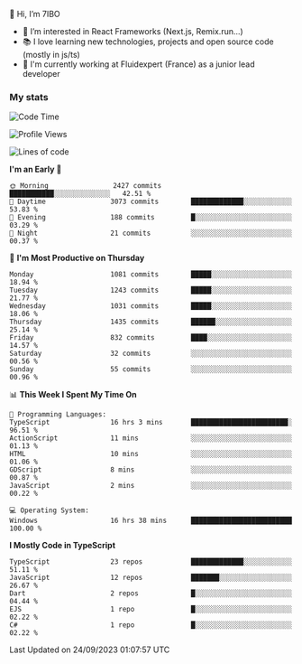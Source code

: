 👋 Hi, I’m 7IBO

- 👀 I’m interested in React Frameworks (Next.js, Remix.run...)
- 📚 I love learning new technologies, projects and open source code (mostly in js/ts)
- 💼 I'm currently working at Fluidexpert (France) as a junior lead developer

### My stats
<!--START_SECTION:waka-->
![Code Time](http://img.shields.io/badge/Code%20Time-189%20hrs%2043%20mins-blue)

![Profile Views](http://img.shields.io/badge/Profile%20Views-0-blue)

![Lines of code](https://img.shields.io/badge/From%20Hello%20World%20I%27ve%20Written-7.2%20million%20lines%20of%20code-blue)

**I'm an Early 🐤** 

```text
🌞 Morning                2427 commits        ███████████░░░░░░░░░░░░░░   42.51 % 
🌆 Daytime                3073 commits        █████████████░░░░░░░░░░░░   53.83 % 
🌃 Evening                188 commits         █░░░░░░░░░░░░░░░░░░░░░░░░   03.29 % 
🌙 Night                  21 commits          ░░░░░░░░░░░░░░░░░░░░░░░░░   00.37 % 
```
📅 **I'm Most Productive on Thursday** 

```text
Monday                   1081 commits        █████░░░░░░░░░░░░░░░░░░░░   18.94 % 
Tuesday                  1243 commits        █████░░░░░░░░░░░░░░░░░░░░   21.77 % 
Wednesday                1031 commits        █████░░░░░░░░░░░░░░░░░░░░   18.06 % 
Thursday                 1435 commits        ██████░░░░░░░░░░░░░░░░░░░   25.14 % 
Friday                   832 commits         ████░░░░░░░░░░░░░░░░░░░░░   14.57 % 
Saturday                 32 commits          ░░░░░░░░░░░░░░░░░░░░░░░░░   00.56 % 
Sunday                   55 commits          ░░░░░░░░░░░░░░░░░░░░░░░░░   00.96 % 
```


📊 **This Week I Spent My Time On** 

```text
💬 Programming Languages: 
TypeScript               16 hrs 3 mins       ████████████████████████░   96.51 % 
ActionScript             11 mins             ░░░░░░░░░░░░░░░░░░░░░░░░░   01.13 % 
HTML                     10 mins             ░░░░░░░░░░░░░░░░░░░░░░░░░   01.06 % 
GDScript                 8 mins              ░░░░░░░░░░░░░░░░░░░░░░░░░   00.87 % 
JavaScript               2 mins              ░░░░░░░░░░░░░░░░░░░░░░░░░   00.22 % 

💻 Operating System: 
Windows                  16 hrs 38 mins      █████████████████████████   100.00 % 
```

**I Mostly Code in TypeScript** 

```text
TypeScript               23 repos            █████████████░░░░░░░░░░░░   51.11 % 
JavaScript               12 repos            ███████░░░░░░░░░░░░░░░░░░   26.67 % 
Dart                     2 repos             █░░░░░░░░░░░░░░░░░░░░░░░░   04.44 % 
EJS                      1 repo              █░░░░░░░░░░░░░░░░░░░░░░░░   02.22 % 
C#                       1 repo              █░░░░░░░░░░░░░░░░░░░░░░░░   02.22 % 
```




 Last Updated on 24/09/2023 01:07:57 UTC
<!--END_SECTION:waka-->
